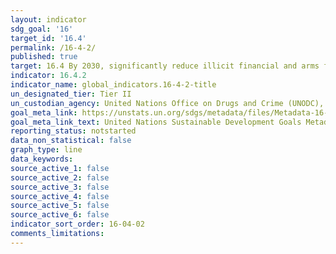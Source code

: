 ```yaml
---
layout: indicator
sdg_goal: '16'
target_id: '16.4'
permalink: /16-4-2/
published: true
target: 16.4 By 2030, significantly reduce illicit financial and arms flows, strengthen the recovery and return of stolen assets and combat all forms of organized crime
indicator: 16.4.2
indicator_name: global_indicators.16-4-2-title
un_designated_tier: Tier II
un_custodian_agency: United Nations Office on Drugs and Crime (UNODC), United Nations Conference on Trade and Development (UNCTAD)
goal_meta_link: https://unstats.un.org/sdgs/metadata/files/Metadata-16-04-02.pdf
goal_meta_link_text: United Nations Sustainable Development Goals Metadata (PDF 1.3 MB)
reporting_status: notstarted
data_non_statistical: false
graph_type: line
data_keywords:  
source_active_1: false
source_active_2: false
source_active_3: false
source_active_4: false
source_active_5: false
source_active_6: false
indicator_sort_order: 16-04-02
comments_limitations: 
---
```

